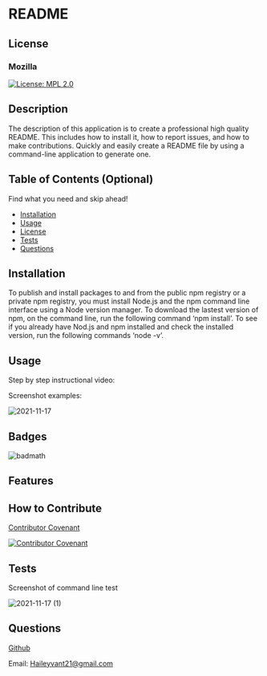 # README 
  ## License
  ### Mozilla
  [![License: MPL 2.0](https://img.shields.io/badge/License-MPL_2.0-brightgreen.svg)](https://opensource.org/licenses/MPL-2.0)
  ## Description
 The description of this application is to create a professional high quality README. This includes how to install it, how to report issues, and how to make contributions. Quickly and easily create a README file by using a command-line application to generate one. 

  ## Table of Contents (Optional)
  Find what you need and skip ahead!

  - [Installation](#installation)
  - [Usage](#usage)
  - [License](#license)
  - [Tests](#tests)
  - [Questions](#questions)

  ## Installation
  To publish and install packages to and from the public npm registry or a private npm registry, you must install Node.js and the npm command line interface using a Node version manager. To download the lastest version of npm, on the command line, run the following command ‘npm install’. To see if you already have Nod.js and npm installed and check the installed version, run the following commands ‘node -v’.

  ## Usage
  Step by step instructional video:
  
  Screenshot examples:

![2021-11-17](https://user-images.githubusercontent.com/89271807/142284147-364fd339-94a2-4eb5-a387-efcb6c097978.png)


  ## Badges
  ![badmath](https://img.shields.io/github/languages/top/nielsenjared/badmath)

  ## Features


  ## How to Contribute
  [Contributor Covenant](https://www.contributor-covenant.org/version/2/1/code_of_conduct/code_of_conduct.md) 
  
  [![Contributor Covenant](https://img.shields.io/badge/Contributor%20Covenant-2.1-4baaaa.svg)](code_of_conduct.md)


  ## Tests
  Screenshot of command line test
  
![2021-11-17 (1)](https://user-images.githubusercontent.com/89271807/142290310-8e457056-0581-4a28-a490-da0c3159e75f.png)

  ## Questions

  [Github](https://github.com/hayvant)

  Email: <Haileyvant21@gmail.com>

